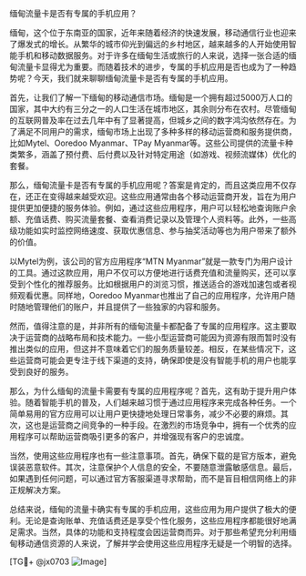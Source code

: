 缅甸流量卡是否有专属的手机应用？

缅甸，这个位于东南亚的国家，近年来随着经济的快速发展，移动通信行业也迎来了爆发式的增长。从繁华的城市仰光到偏远的乡村地区，越来越多的人开始使用智能手机和移动数据服务。对于许多在缅甸生活或旅行的人来说，选择一张合适的缅甸流量卡显得尤为重要。而随着技术的进步，专属的手机应用是否也成为了一种趋势呢？今天，我们就来聊聊缅甸流量卡是否有专属的手机应用。

首先，让我们了解一下缅甸的移动通信市场。缅甸是一个拥有超过5000万人口的国家，其中大约有三分之一的人口生活在城市地区，其余则分布在农村。尽管缅甸的互联网普及率在过去几年中有了显著提高，但城乡之间的数字鸿沟依然存在。为了满足不同用户的需求，缅甸市场上出现了多种多样的移动运营商和服务提供商，比如Mytel、Ooredoo Myanmar、TPay Myanmar等。这些公司提供的流量卡种类繁多，涵盖了预付费、后付费以及针对特定用途（如游戏、视频流媒体）优化的套餐。

那么，缅甸流量卡是否有专属的手机应用呢？答案是肯定的，而且这类应用不仅存在，还正在变得越来越受欢迎。这些应用通常由各个移动运营商开发，旨在为用户提供更加便捷的服务体验。例如，通过这些应用程序，用户可以轻松地查询账户余额、充值话费、购买流量套餐、查看消费记录以及管理个人资料等。此外，一些高级功能如实时监控网络速度、获取优惠信息、参与抽奖活动等也为用户带来了额外的价值。

以Mytel为例，该公司的官方应用程序“MTN Myanmar”就是一款专门为用户设计的工具。通过这款应用，用户不仅可以方便地进行话费充值和流量购买，还可以享受到个性化的推荐服务。比如根据用户的浏览习惯，推送适合的游戏加速包或者视频观看优惠。同样地，Ooredoo Myanmar也推出了自己的应用程序，允许用户随时随地管理他们的账户，并且提供了一些独家的内容和服务。

然而，值得注意的是，并非所有的缅甸流量卡都配备了专属的应用程序。这主要取决于运营商的战略布局和技术能力。一些小型运营商可能因为资源有限而暂时没有推出类似的应用，但这并不意味着它们的服务质量较差。相反，在某些情况下，这些运营商可能会更专注于线下渠道的支持，确保即使是没有智能手机的用户也能享受到良好的服务。

那么，为什么缅甸的流量卡需要有专属的应用程序呢？首先，这有助于提升用户体验。随着智能手机的普及，人们越来越习惯于通过应用程序来完成各种任务。一个简单易用的官方应用可以让用户更快捷地处理日常事务，减少不必要的麻烦。其次，这也是运营商之间竞争的一种手段。在激烈的市场竞争中，拥有一个优秀的应用程序可以帮助运营商吸引更多的客户，并增强现有客户的忠诚度。

当然，使用这些应用程序也有一些注意事项。首先，确保下载的是官方版本，避免误装恶意软件。其次，注意保护个人信息的安全，不要随意泄露敏感信息。最后，如果遇到任何问题，可以通过官方客服渠道寻求帮助，而不是盲目相信网络上的非正规解决方案。

总结来说，缅甸的流量卡确实有专属的手机应用，这些应用为用户提供了极大的便利。无论是查询账单、充值话费还是享受个性化服务，这些应用程序都能很好地满足需求。当然，具体的功能和支持程度会因运营商而异。对于那些希望充分利用缅甸移动通信资源的人来说，了解并学会使用这些应用程序无疑是一个明智的选择。

[TG💪+ @jx0703 ![Image](https://github.com/user-attachments/assets/dbca1d08-cadb-493c-b0ec-ad6f7a83f270)]